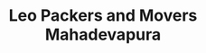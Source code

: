 ---
title: "Leo Packers and Movers Mahadevapura"
url: /bengaluru/leo-packers-and-movers-mahadevapura/
shop: shop
---